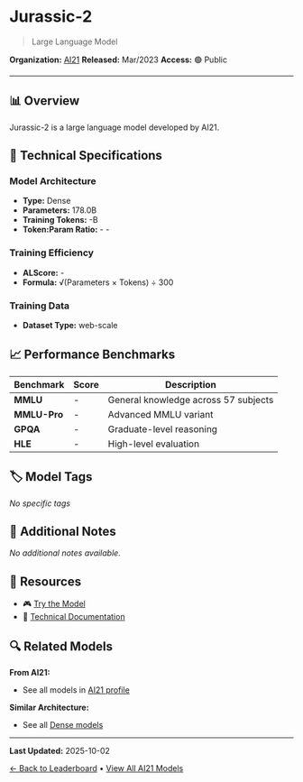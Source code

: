# Jurassic-2

> Large Language Model

**Organization:** [AI21](../../labs/ai21.md)
**Released:** Mar/2023
**Access:** 🟢 Public

---

## 📊 Overview

Jurassic-2 is a large language model developed by AI21.

## 🔧 Technical Specifications

### Model Architecture
- **Type:** Dense
- **Parameters:** 178.0B
- **Training Tokens:** -B
- **Token:Param Ratio:** - -

### Training Efficiency
- **ALScore:** -
- **Formula:** √(Parameters × Tokens) ÷ 300

### Training Data
- **Dataset Type:** web-scale

## 📈 Performance Benchmarks

| Benchmark | Score | Description |
|-----------|-------|-------------|
| **MMLU** | - | General knowledge across 57 subjects |
| **MMLU-Pro** | - | Advanced MMLU variant |
| **GPQA** | - | Graduate-level reasoning |
| **HLE** | - | High-level evaluation |

## 🏷️ Model Tags

_No specific tags_

## 📝 Additional Notes

_No additional notes available._

## 🔗 Resources

- 🎮 [Try the Model](Studio)
- 📄 [Technical Documentation](https://www.ai21.com/blog/introducing-j2)

## 🔍 Related Models

**From AI21:**
- See all models in [AI21 profile](../../labs/ai21.md)

**Similar Architecture:**
- See all [Dense models](../../architectures/dense.md)

---

**Last Updated:** 2025-10-02

[← Back to Leaderboard](../../README.md) • [View All AI21 Models](../../labs/ai21.md)
